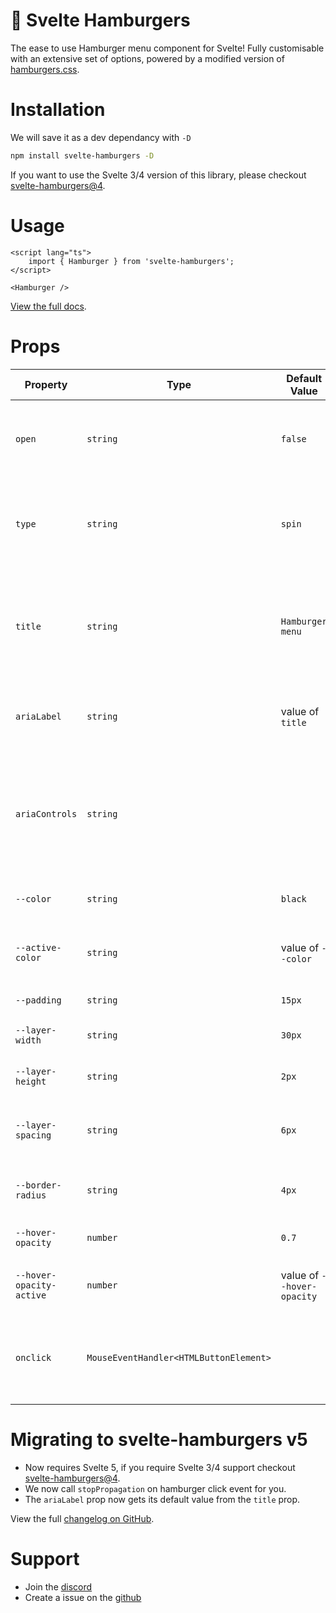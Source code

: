 # 🍔 Svelte Hamburgers

The ease to use Hamburger menu component for Svelte! Fully customisable with an extensive set of options, powered by a modified version of [hamburgers.css](https://github.com/jonsuh/hamburgers).

<!-- Example of how to use svelte-hamburgers, [view the repl here](https://svelte.dev/repl/c94eebb874584f2fb62c0303738b7509?version=3.42.4)
[![](https://i.imgur.com/M12rZCQ.gif)](https://svelte.dev/repl/c94eebb874584f2fb62c0303738b7509?version=3.42.4) -->

# Installation

We will save it as a dev dependancy with `-D`

```bash
npm install svelte-hamburgers -D
```

If you want to use the Svelte 3/4 version of this library, please checkout [svelte-hamburgers@4](https://www.npmjs.com/package/svelte-hamburgers/v/4.2.1).

# Usage

```svelte
<script lang="ts">
    import { Hamburger } from 'svelte-hamburgers';
</script>

<Hamburger />
```

[View the full docs](https://svelte-hamburgers.willow.codes).

# Props

| Property                 | Type                                   | Default Value              | Description                                                                                                                                           |
| ------------------------ | -------------------------------------- | -------------------------- | ----------------------------------------------------------------------------------------------------------------------------------------------------- |
| `open`                   | `string`                               | `false`                    | Controls and represents whether the hamburger is open.                                                                                                |
| `type`                   | `string`                               | `spin`                     | The type of burger you want, you can see the types [here](https://github.com/ghostdevv/svelte-hamburgers/blob/main/types.md), it should be lowercase. |
| `title`                  | `string`                               | `Hamburger menu`           | Can be used to add a tooltip, also controls the default value of the `ariaLabel` prop.                                                                |
| `ariaLabel`              | `string`                               | value of `title`           | A label that describes the hamburger menu.                                                                                                            |
| `ariaControls`           | `string`                               |                            | This identifies the element(s) whos presence is controlled by the hamburger menu.                                                                     |
| `--color`                | `string`                               | `black`                    | The color of the burger.                                                                                                                              |
| `--active-color`         | `string`                               | value of `--color`         | The color of the burger when active.                                                                                                                  |
| `--padding`              | `string`                               | `15px`                     | The padding.                                                                                                                                          |
| `--layer-width`          | `string`                               | `30px`                     | The width of the burger.                                                                                                                              |
| `--layer-height`         | `string`                               | `2px`                      | The height of the burger.                                                                                                                             |
| `--layer-spacing`        | `string`                               | `6px`                      | The spacing between layers of the burger.                                                                                                             |
| `--border-radius`        | `string`                               | `4px`                      | The border radius of each burger part.                                                                                                                |
| `--hover-opacity`        | `number`                               | `0.7`                      | The opacity amount on hover.                                                                                                                          |
| `--hover-opacity-active` | `number`                               | value of `--hover-opacity` | The opacity amount of hover when active.                                                                                                              |
| `onclick`                | `MouseEventHandler<HTMLButtonElement>` |                            | Fires when the hamburger is clicked. This event won't propagate.                                                                                      |

# Migrating to svelte-hamburgers v5

-   Now requires Svelte 5, if you require Svelte 3/4 support checkout [svelte-hamburgers@4](https://www.npmjs.com/package/svelte-hamburgers/v/4.2.1).
-   We now call `stopPropagation` on hamburger click event for you.
-   The `ariaLabel` prop now gets its default value from the `title` prop.

View the full [changelog on GitHub](https://github.com/ghostdevv/svelte-hamburgers/releases).

# Support

-   Join the [discord](https://discord.gg/2Vd4wAjJnm)<br>
-   Create a issue on the [github](https://github.com/ghostdevv/svelte-hamburgers)
